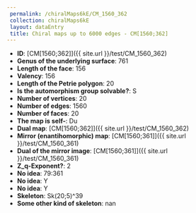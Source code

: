 ```yaml
--- 
 permalink: /chiralMaps6kE/CM_1560_362 
 collection: chiralMaps6kE
 layout: dataEntry
 title: Chiral maps up to 6000 edges - CM[1560;362]
---
```


- **ID**: [CM[1560;362]]({{ site.url }}/test/CM_1560_362)
- **Genus of the underlying surface**: 761
- **Length of the face**: 156
- **Valency**: 156
- **Length of the Petrie polygon**: 20
- **Is the automorphism group solvable?**: S
- **Number of vertices**: 20
- **Number of edges**: 1560
- **Number of faces**: 20
- **The map is self-**: Du
- **Dual map**: [CM[1560;362]]({{ site.url }}/test/CM_1560_362)
- **Mirror (enantihomorphic) map**: [CM[1560;361]]({{ site.url }}/test/CM_1560_361)
- **Dual of the mirror image**: [CM[1560;361]]({{ site.url }}/test/CM_1560_361)
- **Z_q-Exponent?**: 2
- **No idea**:  79:361
- **No idea**: Y
- **No idea**: Y
- **Skeleton**: Sk(20;5)^39
- **Some other kind of skeleton**: nan
